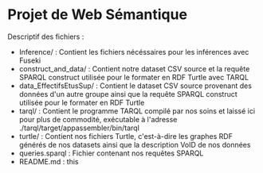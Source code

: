 # Projet de Web Sémantique

Descriptif des fichiers :

- Inference/ : Contient les fichiers nécéssaires pour les inférences avec Fuseki<br>
- construct_and_data/ : Contient notre dataset CSV source et la requête SPARQL construct utilisée pour le formater en RDF Turtle avec TARQL
- data_EffectifsEtusSup/ : Contient le dataset CSV source provenant des données d'un autre groupe ainsi que la requête SPARQL construct utilisée pour le formater en RDF Turtle
- tarql/ : Contient le programme TARQL compilé par nos soins et laissé ici pour plus de commodité, exécutable à l'adresse ./tarql/target/appassembler/bin/tarql
- turtle/ : Contient nos fichiers Turtle, c'est-à-dire les graphes RDF générés de nos datasets ainsi que la description VoID de nos données
- queries.sparql : Fichier contenant nos requêtes SPARQL
- README.md : this
